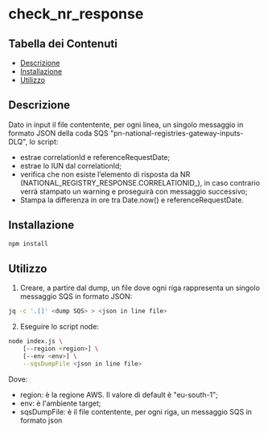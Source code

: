 # check_nr_response

## Tabella dei Contenuti

- [Descrizione](#Descrizione)
- [Installazione](#installazione)
- [Utilizzo](#utilizzo)

## Descrizione

Dato in input il file contentente, per ogni linea, un singolo messaggio in formato JSON della coda SQS "pn-national-registries-gateway-inputs-DLQ", lo script:
- estrae correlationId e referenceRequestDate;
- estrae lo IUN dal correlationId;
- verifica che non esiste l’elemento di risposta da NR (NATIONAL_REGISTRY_RESPONSE.CORRELATIONID_<correlationId>), in caso contrario verrà stampato un warning e proseguirà con messaggio successivo;
- Stampa la differenza in ore tra Date.now() e referenceRequestDate.

## Installazione

```bash
npm install
```

## Utilizzo

1. Creare, a partire dal dump, un file dove ogni riga rappresenta un singolo messaggio SQS in formato JSON:

```bash
jq -c '.[]' <dump SQS> > <json in line file>
```
2. Eseguire lo script node:

```bash
node index.js \
    [--region <region>] \
    [--env <env>] \
    --sqsDumpFile <json in line file>
```

Dove:
- region: è la regione AWS. Il valore di default è "eu-south-1";
- env: è l'ambiente target;
- sqsDumpFile: è il file contentente, per ogni riga, un messaggio SQS in formato json